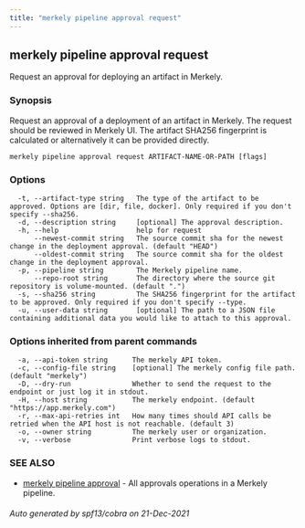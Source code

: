 ```yaml
---
title: "merkely pipeline approval request"
---
```


## merkely pipeline approval request

Request an approval for deploying an artifact in Merkely. 

### Synopsis


   Request an approval of a deployment of an artifact in Merkely. The request should be reviewed in Merkely UI.
   The artifact SHA256 fingerprint is calculated or alternatively it can be provided directly. 
   

```
merkely pipeline approval request ARTIFACT-NAME-OR-PATH [flags]
```

### Options

```
  -t, --artifact-type string   The type of the artifact to be approved. Options are [dir, file, docker]. Only required if you don't specify --sha256.
  -d, --description string     [optional] The approval description.
  -h, --help                   help for request
      --newest-commit string   The source commit sha for the newest change in the deployment approval. (default "HEAD")
      --oldest-commit string   The source commit sha for the oldest change in the deployment approval.
  -p, --pipeline string        The Merkely pipeline name.
      --repo-root string       The directory where the source git repository is volume-mounted. (default ".")
  -s, --sha256 string          The SHA256 fingerprint for the artifact to be approved. Only required if you don't specify --type.
  -u, --user-data string       [optional] The path to a JSON file containing additional data you would like to attach to this approval.
```

### Options inherited from parent commands

```
  -a, --api-token string      The merkely API token.
  -c, --config-file string    [optional] The merkely config file path. (default "merkely")
  -D, --dry-run               Whether to send the request to the endpoint or just log it in stdout.
  -H, --host string           The merkely endpoint. (default "https://app.merkely.com")
  -r, --max-api-retries int   How many times should API calls be retried when the API host is not reachable. (default 3)
  -o, --owner string          The merkely user or organization.
  -v, --verbose               Print verbose logs to stdout.
```

### SEE ALSO

* [merkely pipeline approval](/client_reference/merkely_pipeline_approval/)	 - All approvals operations in a Merkely pipeline.

###### Auto generated by spf13/cobra on 21-Dec-2021

